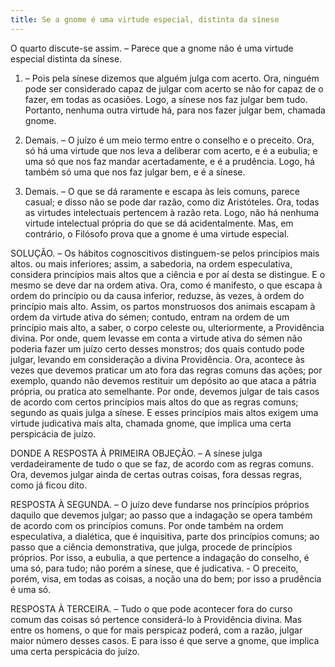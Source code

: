 ```yaml
---
title: Se a gnome é uma virtude especial, distinta da sínese
---
```


O quarto discute-se assim. – Parece que a gnome não é uma virtude especial distinta da sínese.  

1. – Pois pela sínese dizemos que alguém julga com acerto. Ora, ninguém pode ser considerado capaz de julgar com acerto se não for capaz de o fazer, em todas as ocasiões. Logo, a sínese nos faz julgar bem tudo. Portanto, nenhuma outra virtude há, para nos fazer julgar bem, chamada gnome.  

2. Demais. – O juízo é um meio termo entre o conselho e o preceito. Ora, só há uma virtude que nos leva a deliberar com acerto, e é a eubulia; e uma só que nos faz mandar acertadamente, e é a prudência. Logo, há também só uma que nos faz julgar bem, e é a sínese.  

3. Demais. – O que se dá raramente e escapa às leis comuns, parece casual; e disso não se pode dar razão, como diz Aristóteles. Ora, todas as virtudes intelectuais pertencem à razão reta. Logo, não há nenhuma virtude intelectual própria do que se dá acidentalmente.  Mas, em contrário, o Filósofo prova que a gnome é uma virtude especial.  

SOLUÇÃO. – Os hábitos cognoscitivos distinguem-se pelos princípios mais altos. ou mais inferiores; assim, a sabedoria, na ordem especulativa, considera princípios mais altos que a ciência e por aí desta se distingue. E o mesmo se deve dar na ordem ativa. Ora, como é manifesto, o que escapa à ordem do princípio ou da causa inferior, reduzse, às vezes, à ordem do princípio mais alto. Assim, os partos monstruosos dos animais escapam à ordem da virtude ativa do sémen; contudo, entram na ordem de um princípio mais alto, a saber, o corpo celeste ou, ulteriormente, a Providência divina. Por onde, quem levasse em conta a virtude ativa do sémen não poderia fazer um juízo certo desses monstros; dos quais contudo pode julgar, levando em consideração a divina Providência. Ora, acontece às vezes que devemos praticar um ato fora das regras comuns das ações; por exemplo, quando não devemos restituir um depósito ao que ataca a pátria própria, ou pratica ato semelhante. Por onde, devemos julgar de tais casos de acordo com certos princípios mais altos do que as regras comuns; segundo as quais julga a sínese. E esses princípios mais altos exigem uma virtude judicativa mais alta, chamada gnome, que implica uma certa perspicácia de juízo.  

DONDE A RESPOSTA À PRIMEIRA OBJEÇÃO. – A sínese julga verdadeiramente de tudo o que se faz, de acordo com as regras comuns. Ora, devemos julgar ainda de certas outras coisas, fora dessas regras, como já ficou dito.  

RESPOSTA À SEGUNDA. – O juízo deve fundarse nos princípios próprios daquilo que devemos julgar; ao passo que a indagação se opera também de acordo com os princípios comuns. Por onde também na ordem especulativa, a dialética, que é inquisitiva, parte dos princípios comuns; ao passo que a ciência demonstrativa, que julga, procede de princípios próprios. Por isso, a eubulia, a que pertence a indagação do conselho, é uma só, para tudo; não porém a sínese, que é judicativa. - O preceito, porém, visa, em todas as coisas, a noção una do bem; por isso a prudência é uma só.  

RESPOSTA À TERCEIRA. – Tudo o que pode acontecer fora do curso comum das coisas só pertence considerá-lo à Providência divina. Mas entre os homens, o que for mais perspicaz poderá, com a razão, julgar maior número desses casos. E para isso é que serve a gnome, que implica uma certa perspicácia do juízo.